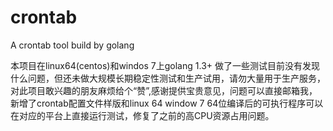 crontab
=======

A crontab tool build by golang


本项目在linux64(centos)和windos 7上golang 1.3+ 做了一些测试目前没有发现什么问题，但还未做大规模长期稳定性测试和生产试用，请勿大量用于生产服务，对此项目敢兴趣的朋友麻烦给个“赞”,感谢提供宝贵意见，问题可以直接邮箱我，新增了crontab配置文件样版和linux 64 window 7 64位编译后的可执行程序可以在对应的平台上直接运行测试，修复了之前的高CPU资源占用问题。
